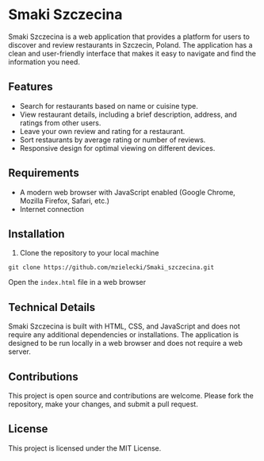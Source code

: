 # Smaki Szczecina
Smaki Szczecina is a web application that provides a platform for users to discover and review restaurants in Szczecin, Poland. The application has a clean and user-friendly interface that makes it easy to navigate and find the information you need.

## Features
* Search for restaurants based on name or cuisine type.
* View restaurant details, including a brief description, address, and ratings from other users.
* Leave your own review and rating for a restaurant.
* Sort restaurants by average rating or number of reviews.
* Responsive design for optimal viewing on different devices.
## Requirements
* A modern web browser with JavaScript enabled (Google Chrome, Mozilla Firefox, Safari, etc.)
* Internet connection
## Installation
1. Clone the repository to your local machine
```
git clone https://github.com/mzielecki/Smaki_szczecina.git
```
Open the `index.html` file in a web browser

## Technical Details
Smaki Szczecina is built with HTML, CSS, and JavaScript and does not require any additional dependencies or installations. The application is designed to be run locally in a web browser and does not require a web server.

## Contributions
This project is open source and contributions are welcome. Please fork the repository, make your changes, and submit a pull request.

## License
This project is licensed under the MIT License.
